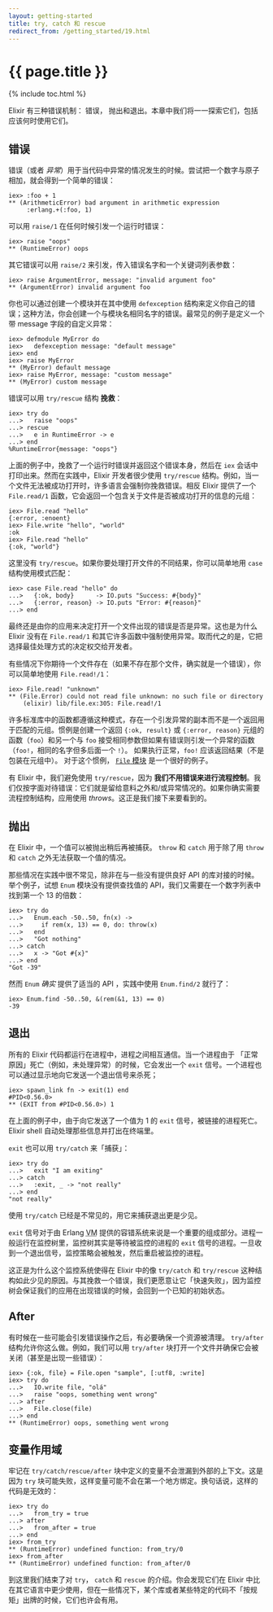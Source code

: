```yaml
---
layout: getting-started
title: try, catch 和 rescue
redirect_from: /getting_started/19.html
---
```


# {{ page.title }}

{% include toc.html %}

Elixir 有三种错误机制： 错误， 抛出和退出。本章中我们将一一探索它们，包括应该何时使用它们。

## 错误

错误（或者 *异常*）用于当代码中异常的情况发生的时候。尝试把一个数字与原子相加，就会得到一个简单的错误：

```iex
iex> :foo + 1
** (ArithmeticError) bad argument in arithmetic expression
     :erlang.+(:foo, 1)
```

可以用 `raise/1` 在任何时候引发一个运行时错误：

```iex
iex> raise "oops"
** (RuntimeError) oops
```

其它错误可以用 `raise/2` 来引发，传入错误名字和一个关键词列表参数：

```iex
iex> raise ArgumentError, message: "invalid argument foo"
** (ArgumentError) invalid argument foo
```

你也可以通过创建一个模块并在其中使用 `defexception` 结构来定义你自己的错误；这种方法，你会创建一个与模块名相同名字的错误。最常见的例子是定义一个带 message 字段的自定义异常：

```iex
iex> defmodule MyError do
iex>   defexception message: "default message"
iex> end
iex> raise MyError
** (MyError) default message
iex> raise MyError, message: "custom message"
** (MyError) custom message
```

错误可以用 `try/rescue` 结构 **挽救**：

```iex
iex> try do
...>   raise "oops"
...> rescue
...>   e in RuntimeError -> e
...> end
%RuntimeError{message: "oops"}
```

上面的例子中，挽救了一个运行时错误并返回这个错误本身，然后在 `iex` 会话中打印出来。然而在实践中，Elixir 开发者很少使用 `try/rescue` 结构。例如，当一个文件无法被成功打开时，许多语言会强制你挽救错误。相反 Elixir 提供了一个 `File.read/1` 函数，它会返回一个包含关于文件是否被成功打开的信息的元组：

```iex
iex> File.read "hello"
{:error, :enoent}
iex> File.write "hello", "world"
:ok
iex> File.read "hello"
{:ok, "world"}
```

这里没有 `try/rescue`。如果你要处理打开文件的不同结果，你可以简单地用 `case` 结构使用模式匹配：

```iex
iex> case File.read "hello" do
...>   {:ok, body}      -> IO.puts "Success: #{body}"
...>   {:error, reason} -> IO.puts "Error: #{reason}"
...> end
```

最终还是由你的应用来决定打开一个文件出现的错误是否是异常。这也是为什么 Elixir 没有在 `File.read/1` 和其它许多函数中强制使用异常。取而代之的是，它把选择最佳处理方式的决定权交给开发者。

有些情况下你期待一个文件存在（如果不存在那个文件，确实就是一个错误），你可以简单地使用 `File.read!/1`：

```iex
iex> File.read! "unknown"
** (File.Error) could not read file unknown: no such file or directory
    (elixir) lib/file.ex:305: File.read!/1
```

许多标准库中的函数都遵循这种模式，存在一个引发异常的副本而不是一个返回用于匹配的元组。惯例是创建一个返回 `{:ok, result}` 或 `{:error, reason}` 元组的函数（`foo`）和另一个与 `foo` 接受相同参数但如果有错误则引发一个异常的函数（`foo!`，相同的名字但多后面一个 `!`）。 如果执行正常，`foo!` 应该返回结果（不是包装在元组中）。 对于这个惯例， [`File` 模块](/docs/stable/elixir/#!File.html) 是一个很好的例子。

有 Elixir 中，我们避免使用 `try/rescue`，因为 **我们不用错误来进行流程控制**。我们仅按字面对待错误：它们就是留给意料之外和/或异常情况的。如果你确实需要流程控制结构，应用使用 *throws*。这正是我们接下来要看到的。

## 抛出

在 Elixir 中，一个值可以被抛出稍后再被捕获。 `throw` 和 `catch` 用于除了用 `throw` 和 `catch` 之外无法获取一个值的情况。

那些情况在实践中很不常见，除非在与一些没有提供良好 API 的库对接的时候。举个例子，试想 `Enum` 模块没有提供查找值的 API，我们又需要在一个数字列表中找到第一个 13 的倍数：

```iex
iex> try do
...>   Enum.each -50..50, fn(x) ->
...>     if rem(x, 13) == 0, do: throw(x)
...>   end
...>   "Got nothing"
...> catch
...>   x -> "Got #{x}"
...> end
"Got -39"
```

然而 `Enum` *确实* 提供了适当的 API ，实践中使用 `Enum.find/2` 就行了：

```iex
iex> Enum.find -50..50, &(rem(&1, 13) == 0)
-39
```

## 退出

所有的 Elixir 代码都运行在进程中，进程之间相互通信。当一个进程由于 「正常原因」死亡（例如，未处理异常）的时候，它会发出一个 `exit` 信号。一个进程也可以通过显示地向它发送一个退出信号来杀死；

```iex
iex> spawn_link fn -> exit(1) end
#PID<0.56.0>
** (EXIT from #PID<0.56.0>) 1
```

在上面的例子中，由于向它发送了一个值为 1 的 `exit` 信号，被链接的进程死亡。Elixir shell 自动处理那些信息并打出在终端里。

`exit` 也可以用 `try/catch` 来「捕获」：

```iex
iex> try do
...>   exit "I am exiting"
...> catch
...>   :exit, _ -> "not really"
...> end
"not really"
```

使用 `try/catch` 已经是不常见的，用它来捕获退出更是少见。

`exit` 信号对于由 Erlang <abbr title="Virtual Machine">VM</abbr> 提供的容错系统来说是一个重要的组成部分。进程一般运行在监控树里，监控树其实是等待被监控的进程的 `exit` 信号的进程。一旦收到一个退出信号，监控策略会被触发，然后重启被监控的进程。

这正是为什么这个监控系统使得在 Elixir 中的像 `try/catch` 和 `try/rescue` 这种结构如此少见的原因。与其挽救一个错误，我们更愿意让它「快速失败」，因为监控树会保证我们的应用在出现错误的时候，会回到一个已知的初始状态。

## After

有时候在一些可能会引发错误操作之后，有必要确保一个资源被清理。 `try/after` 结构允许你这么做。例如，我们可以用 `try/after` 块打开一个文件并确保它会被关闭（甚至是出现一些错误）：

```iex
iex> {:ok, file} = File.open "sample", [:utf8, :write]
iex> try do
...>   IO.write file, "olá"
...>   raise "oops, something went wrong"
...> after
...>   File.close(file)
...> end
** (RuntimeError) oops, something went wrong
```

## 变量作用域

牢记在 `try/catch/rescue/after` 块中定义的变量不会泄漏到外部的上下文。这是因为 `try` 块可能失败，这样变量可能不会在第一个地方绑定。换句话说，这样的代码是无效的：

```iex
iex> try do
...>   from_try = true
...> after
...>   from_after = true
...> end
iex> from_try
** (RuntimeError) undefined function: from_try/0
iex> from_after
** (RuntimeError) undefined function: from_after/0
```

到这里我们结束了对 `try`， `catch` 和 `rescue` 的介绍。你会发现它们在 Elixir 中比在其它语言中更少使用，但在一些情况下，某个库或者某些特定的代码不「按规矩」出牌的时候，它们也许会有用。
